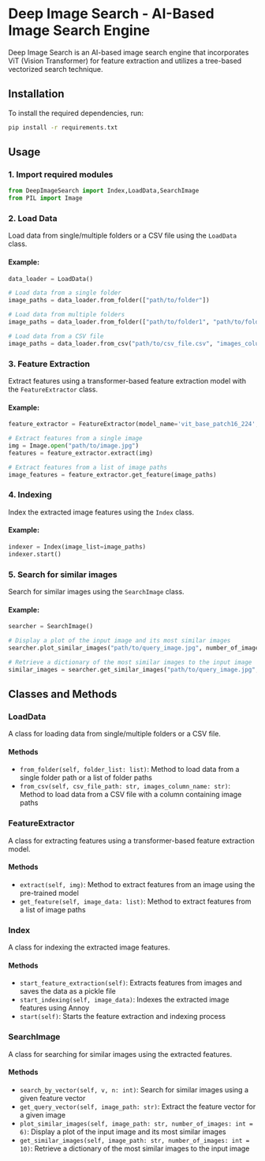 # Deep Image Search - AI-Based Image Search Engine

Deep Image Search is an AI-based image search engine that incorporates ViT (Vision Transformer) for feature extraction and utilizes a tree-based vectorized search technique.

## Installation

To install the required dependencies, run:

```bash
pip install -r requirements.txt
```

## Usage

### 1. Import required modules

```python
from DeepImageSearch import Index,LoadData,SearchImage
from PIL import Image
```

### 2. Load Data

Load data from single/multiple folders or a CSV file using the `LoadData` class.

#### Example:

```python
data_loader = LoadData()

# Load data from a single folder
image_paths = data_loader.from_folder(["path/to/folder"])

# Load data from multiple folders
image_paths = data_loader.from_folder(["path/to/folder1", "path/to/folder2"])

# Load data from a CSV file
image_paths = data_loader.from_csv("path/to/csv_file.csv", "images_column_name")
```

### 3. Feature Extraction

Extract features using a transformer-based feature extraction model with the `FeatureExtractor` class.

#### Example:

```python
feature_extractor = FeatureExtractor(model_name='vit_base_patch16_224', pretrained=True)

# Extract features from a single image
img = Image.open("path/to/image.jpg")
features = feature_extractor.extract(img)

# Extract features from a list of image paths
image_features = feature_extractor.get_feature(image_paths)
```

### 4. Indexing

Index the extracted image features using the `Index` class.

#### Example:

```python
indexer = Index(image_list=image_paths)
indexer.start()
```

### 5. Search for similar images

Search for similar images using the `SearchImage` class.

#### Example:

```python
searcher = SearchImage()

# Display a plot of the input image and its most similar images
searcher.plot_similar_images("path/to/query_image.jpg", number_of_images=6)

# Retrieve a dictionary of the most similar images to the input image
similar_images = searcher.get_similar_images("path/to/query_image.jpg", number_of_images=10)
```

## Classes and Methods

### LoadData

A class for loading data from single/multiple folders or a CSV file.

#### Methods

- `from_folder(self, folder_list: list)`: Method to load data from a single folder path or a list of folder paths
- `from_csv(self, csv_file_path: str, images_column_name: str)`: Method to load data from a CSV file with a column containing image paths

### FeatureExtractor

A class for extracting features using a transformer-based feature extraction model.

#### Methods

- `extract(self, img)`: Method to extract features from an image using the pre-trained model
- `get_feature(self, image_data: list)`: Method to extract features from a list of image paths

### Index

A class for indexing the extracted image features.

#### Methods

- `start_feature_extraction(self)`: Extracts features from images and saves the data as a pickle file
- `start_indexing(self, image_data)`: Indexes the extracted image features using Annoy
- `start(self)`: Starts the feature extraction and indexing process

### SearchImage

A class for searching for similar images using the extracted features.

#### Methods

- `search_by_vector(self, v, n: int)`: Search for similar images using a given feature vector
- `get_query_vector(self, image_path: str)`: Extract the feature vector for a given image
- `plot_similar_images(self, image_path: str, number_of_images: int = 6)`: Display a plot of the input image and its most similar images
- `get_similar_images(self, image_path: str, number_of_images: int = 10)`: Retrieve a dictionary of the most similar images to the input image